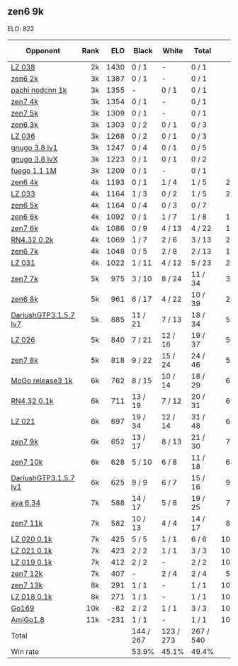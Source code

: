 ## zen6 9k ##

ELO: 822

Opponent | Rank | ELO | Black | White | Total | Win rate
---------|-----:|----:|-------|-------|-------|-------:
[LZ 038](LZ%20038.md) | 2k | 1430 | 0 / 1 | - | 0 / 1 | 0.0%
[zen6 2k](zen6%202k.md) | 3k | 1387 | 0 / 1 | - | 0 / 1 | 0.0%
[pachi nodcnn 1k](pachi%20nodcnn%201k.md) | 3k | 1355 | - | 0 / 1 | 0 / 1 | 0.0%
[zen7 4k](zen7%204k.md) | 3k | 1354 | 0 / 1 | - | 0 / 1 | 0.0%
[zen7 5k](zen7%205k.md) | 3k | 1309 | 0 / 1 | - | 0 / 1 | 0.0%
[zen6 3k](zen6%203k.md) | 3k | 1303 | 0 / 2 | 0 / 1 | 0 / 3 | 0.0%
[LZ 036](LZ%20036.md) | 3k | 1268 | 0 / 2 | 0 / 1 | 0 / 3 | 0.0%
[gnugo 3.8 lv1](gnugo%203.8%20lv1.md) | 3k | 1247 | 0 / 4 | 0 / 1 | 0 / 5 | 0.0%
[gnugo 3.8 lvX](gnugo%203.8%20lvX.md) | 3k | 1223 | 0 / 1 | 0 / 1 | 0 / 2 | 0.0%
[fuego 1.1 1M](fuego%201.1%201M.md) | 3k | 1209 | 0 / 1 | - | 0 / 1 | 0.0%
[zen6 4k](zen6%204k.md) | 4k | 1193 | 0 / 1 | 1 / 4 | 1 / 5 | 20.0%
[LZ 033](LZ%20033.md) | 4k | 1164 | 1 / 3 | 0 / 2 | 1 / 5 | 20.0%
[zen6 5k](zen6%205k.md) | 4k | 1164 | 0 / 4 | 0 / 3 | 0 / 7 | 0.0%
[zen6 6k](zen6%206k.md) | 4k | 1092 | 0 / 1 | 1 / 7 | 1 / 8 | 12.5%
[zen7 6k](zen7%206k.md) | 4k | 1086 | 0 / 9 | 4 / 13 | 4 / 22 | 18.2%
[RN4.32 0.2k](RN4.32%200.2k.md) | 4k | 1069 | 1 / 7 | 2 / 6 | 3 / 13 | 23.1%
[zen6 7k](zen6%207k.md) | 4k | 1048 | 0 / 5 | 2 / 8 | 2 / 13 | 15.4%
[LZ 031](LZ%20031.md) | 4k | 1022 | 1 / 11 | 4 / 12 | 5 / 23 | 21.7%
[zen7 7k](zen7%207k.md) | 5k | 975 | 3 / 10 | 8 / 24 | 11 / 34 | 32.4%
[zen6 8k](zen6%208k.md) | 5k | 961 | 6 / 17 | 4 / 22 | 10 / 39 | 25.6%
[DariushGTP3.1.5.7 lv7](DariushGTP3.1.5.7%20lv7.md) | 5k | 885 | 11 / 21 | 7 / 13 | 18 / 34 | 52.9%
[LZ 026](LZ%20026.md) | 5k | 840 | 7 / 21 | 12 / 16 | 19 / 37 | 51.4%
[zen7 8k](zen7%208k.md) | 5k | 818 | 9 / 22 | 15 / 24 | 24 / 46 | 52.2%
[MoGo release3 1k](MoGo%20release3%201k.md) | 6k | 762 | 8 / 15 | 10 / 14 | 18 / 29 | 62.1%
[RN4.32 0.1k](RN4.32%200.1k.md) | 6k | 711 | 13 / 19 | 7 / 12 | 20 / 31 | 64.5%
[LZ 021](LZ%20021.md) | 6k | 697 | 19 / 34 | 12 / 14 | 31 / 48 | 64.6%
[zen7 9k](zen7%209k.md) | 6k | 652 | 13 / 17 | 8 / 13 | 21 / 30 | 70.0%
[zen7 10k](zen7%2010k.md) | 6k | 628 | 5 / 10 | 6 / 8 | 11 / 18 | 61.1%
[DariushGTP3.1.5.7 lv1](DariushGTP3.1.5.7%20lv1.md) | 6k | 625 | 9 / 9 | 6 / 7 | 15 / 16 | 93.8%
[aya 6.34](aya%206.34.md) | 7k | 588 | 14 / 17 | 5 / 8 | 19 / 25 | 76.0%
[zen7 11k](zen7%2011k.md) | 7k | 582 | 10 / 13 | 4 / 4 | 14 / 17 | 82.4%
[LZ 020 0.1k](LZ%20020%200.1k.md) | 7k | 425 | 5 / 5 | 1 / 1 | 6 / 6 | 100.0%
[LZ 021 0.1k](LZ%20021%200.1k.md) | 7k | 423 | 2 / 2 | 1 / 1 | 3 / 3 | 100.0%
[LZ 019 0.1k](LZ%20019%200.1k.md) | 7k | 412 | 2 / 2 | - | 2 / 2 | 100.0%
[zen7 12k](zen7%2012k.md) | 7k | 407 | - | 2 / 4 | 2 / 4 | 50.0%
[zen7 13k](zen7%2013k.md) | 8k | 291 | 1 / 1 | - | 1 / 1 | 100.0%
[LZ 018 0.1k](LZ%20018%200.1k.md) | 8k | 271 | 1 / 1 | - | 1 / 1 | 100.0%
[Go169](Go169.md) | 10k | -82 | 2 / 2 | 1 / 1 | 3 / 3 | 100.0%
[AmiGo1.8](AmiGo1.8.md) | 11k | -231 | 1 / 1 | - | 1 / 1 | 100.0%
Total | | | 144 / 267 | 123 / 273 | 267 / 540 | 
Win rate| | | 53.9% | 45.1% | 49.4% | 
